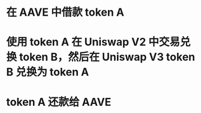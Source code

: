 #  在 AAVE 中借款 token A
#  使用 token A 在 Uniswap V2 中交易兑换 token B，然后在 Uniswap V3 token B 兑换为 token A
#  token A 还款给 AAVE
